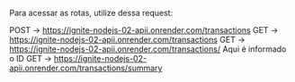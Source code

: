 Para acessar as rotas, utilize dessa request:

POST -> https://ignite-nodejs-02-apii.onrender.com/transactions
GET -> https://ignite-nodejs-02-apii.onrender.com/transactions
GET -> https://ignite-nodejs-02-apii.onrender.com/transactions/ Aqui é informado o ID
GET -> https://ignite-nodejs-02-apii.onrender.com/transactions/summary

